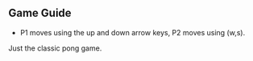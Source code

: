 ## Game Guide

- P1 moves using the up and down arrow keys, P2 moves using (w,s).

Just the classic pong game.